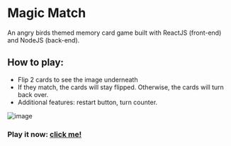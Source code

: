 # Magic Match
An angry birds themed memory card game built with ReactJS (front-end) and NodeJS (back-end).

## How to play:
- Flip 2 cards to see the image underneath
- If they match, the cards will stay flipped. Otherwise, the cards will turn back over.
- Additional features: restart button, turn counter.

![image](https://user-images.githubusercontent.com/35176373/177237467-2998922b-4b44-4c91-a9b3-623beafaca28.png)

### Play it now: <a href="https://kallysalt.github.io/magic-match/">click me!</a>